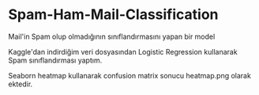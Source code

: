 # Spam-Ham-Mail-Classification

Mail'in Spam olup olmadığının sınıflandırmasını yapan bir model

Kaggle'dan indirdiğim veri dosyasından Logistic Regression kullanarak Spam sınıflandırması yaptım.

Seaborn heatmap kullanarak confusion matrix sonucu heatmap.png olarak ektedir.

